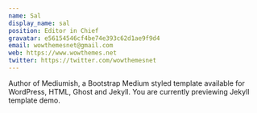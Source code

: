```yaml
---
name: Sal 
display_name: sal
position: Editor in Chief
gravatar: e56154546cf4be74e393c62d1ae9f9d4
email: wowthemesnet@gmail.com
web: https://www.wowthemes.net
twitter: https://twitter.com/wowthemesnet
---
```

Author of Mediumish, a Bootstrap Medium styled template available for WordPress, HTML, Ghost and Jekyll. You are currently previewing Jekyll template demo.
